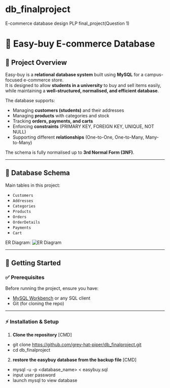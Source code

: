 # db_finalproject
E-commerce database design PLP final_project(Question 1)
# 🛒 Easy-buy E-commerce Database

## 📌 Project Overview
Easy-buy is a **relational database system** built using **MySQL** for a campus-focused e-commerce store.  
It is designed to allow **students in a university** to buy and sell items easily, while maintaining a **well-structured, normalised, and efficient database**.  

The database supports:  
- Managing **customers (students)** and their addresses  
- Managing **products** with categories and stock  
- Tracking **orders, payments, and carts**  
- Enforcing **constraints** (PRIMARY KEY, FOREIGN KEY, UNIQUE, NOT NULL)  
- Supporting different **relationships** (One-to-One, One-to-Many, Many-to-Many)  

The schema is fully normalised up to **3rd Normal Form (3NF)**.

---

## 📂 Database Schema
Main tables in this project:
- `Customers`
- `Addresses`
- `Categories`
- `Products`
- `Orders`
- `OrderDetails`
- `Payments`
- `Cart`

ER Diagram:
![ER Diagram](Easybuy.drawio)

---

## 🚀 Getting Started

### ✅ Prerequisites
Before running the project, ensure you have:
- [MySQL Workbench](https://dev.mysql.com/downloads/workbench/) or any SQL client
- Git (for cloning the repo)

---

### ⚡ Installation & Setup

1. **Clone the repository**
[CMD]
- git clone https://github.com/grey-hat-piper/db_finalproject.git
- cd db_finalproject

2. **restore the easybuy database from the backup file**
[CMD]
- mysql -u <user> -p <database_name> < easybuy.sql
- input user password
- launch mysql to view database

